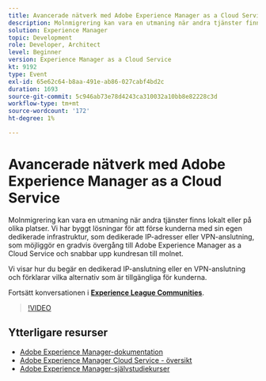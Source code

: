 ```yaml
---
title: Avancerade nätverk med Adobe Experience Manager as a Cloud Service
description: Molnmigrering kan vara en utmaning när andra tjänster finns lokalt eller på olika platser. Vi har byggt lösningar för att förse kunderna med sin egen dedikerade infrastruktur, som dedikerade IP-adresser eller VPN-anslutning, som möjliggör en gradvis övergång till Adobe Experience Manager as a Cloud Service och snabbar upp kundresan till molnet.
solution: Experience Manager
topic: Development
role: Developer, Architect
level: Beginner
version: Experience Manager as a Cloud Service
kt: 9192
type: Event
exl-id: 65e62c64-b8aa-491e-ab86-027cabf4bd2c
duration: 1693
source-git-commit: 5c946ab73e78d4243ca310032a10bb8e82228c3d
workflow-type: tm+mt
source-wordcount: '172'
ht-degree: 1%

---
```


# Avancerade nätverk med Adobe Experience Manager as a Cloud Service

Molnmigrering kan vara en utmaning när andra tjänster finns lokalt eller på olika platser.  Vi har byggt lösningar för att förse kunderna med sin egen dedikerade infrastruktur, som dedikerade IP-adresser eller VPN-anslutning, som möjliggör en gradvis övergång till Adobe Experience Manager as a Cloud Service och snabbar upp kundresan till molnet.

Vi visar hur du begär en dedikerad IP-anslutning eller en VPN-anslutning och förklarar vilka alternativ som är tillgängliga för kunderna.

Fortsätt konversationen i **[Experience League Communities](https://adobe.ly/3EUTdAo)**.

>[!VIDEO](https://video.tv.adobe.com/v/337898/?quality=12&learn=on&hidetitle=true)

## Ytterligare resurser

- [Adobe Experience Manager-dokumentation](https://experienceleague.adobe.com/docs/experience-manager-cloud-service.html)
- [Adobe Experience Manager Cloud Service - översikt](https://experienceleague.adobe.com/docs/experience-manager-cloud-service/overview/home.html)
- [Adobe Experience Manager-självstudiekurser](https://experienceleague.adobe.com/docs/experience-manager-tutorials.html)
